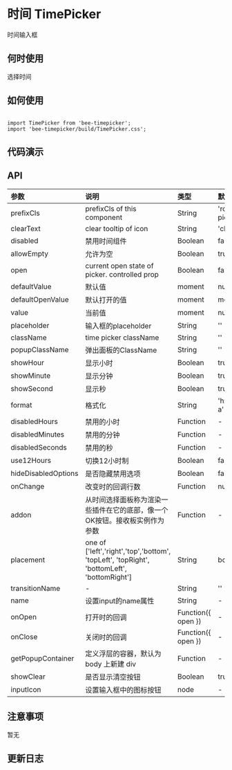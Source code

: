 # 时间 TimePicker

时间输入框

## 何时使用

选择时间
## 如何使用

```

import TimePicker from 'bee-timepicker';
import 'bee-timepicker/build/TimePicker.css';

```

## 代码演示

## API

|参数|说明|类型|默认值|
|:---|:-----|:----|:------|
|prefixCls|prefixCls of this component|String|'rc-time-picker'|
|clearText|clear tooltip of icon|String|'clear'|
|disabled|禁用时间组件|Boolean|false|
|allowEmpty|允许为空|Boolean|true|
|open|current open state of picker. controlled prop|Boolean|false|
|defaultValue|默认值|moment|null|
|defaultOpenValue|默认打开的值|moment|moment()|
|value|当前值|moment|null|
|placeholder|输入框的placeholder|String|''|
|className|time picker className|String|''|
|popupClassName|弹出面板的ClassName|String|''|
|showHour|显示小时|Boolean|true|
|showMinute|显示分钟|Boolean|true|
|showSecond|显示秒|Boolean|true|
|format|格式化|String|'h:mm:ss a'|
|disabledHours|禁用的小时|Function|-|
|disabledMinutes|禁用的分钟|Function|-|
|disabledSeconds|禁用的秒|Function|-|
|use12Hours|切换12小时制|Boolean|false|
|hideDisabledOptions|是否隐藏禁用选项|Boolean|false|
|onChange|改变时的回调行数|Function|null|
|addon|从时间选择面板称为渲染一些插件在它的底部，像一个OK按钮。接收板实例作为参数|Function|-|
|placement|one of ['left','right','top','bottom', 'topLeft', 'topRight', 'bottomLeft', 'bottomRight']|String|bottomLeft|
|transitionName|-|String|''|
|name|设置input的name属性|String|-|
|onOpen|打开时的回调|Function({ open })|-|
|onClose|关闭时的回调|Function({ open })|-|
|getPopupContainer|定义浮层的容器，默认为 body 上新建 div|Function|-|
|showClear|是否显示清空按钮|Boolean|true|
|inputIcon|设置输入框中的图标按钮|node|-|

## 注意事项

暂无

## 更新日志
